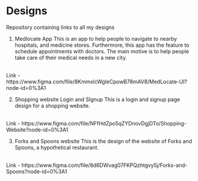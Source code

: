 # Designs
Repository containing links to all my designs

1. Medlocate App
This is an app to help people to navigate to nearby hospitals, and medicine stores. Furthermore, this app has the feature to schedule appointments with doctors. The main motive is to help people take care of their medical needs in a new city.
<br>
Link - https://www.figma.com/file/8KmmxlcWgleCpowB78mAV8/MedLocate-UI?node-id=0%3A1

2. Shopping website Login and SIgnup
This is a login and signup page design for a shopping website.
<br>
Link - https://www.figma.com/file/NFfHdZpo5qZYDnovDgjDTo/Shopping-Website?node-id=0%3A1

3. Forks and Spoons website
This is the design of the website of Forks and Spoons, a hypothetical restaurant. 
<br>
Link - https://www.figma.com/file/8d6DWvag07FKPQzhtgvy5j/Forks-and-Spoons?node-id=0%3A1